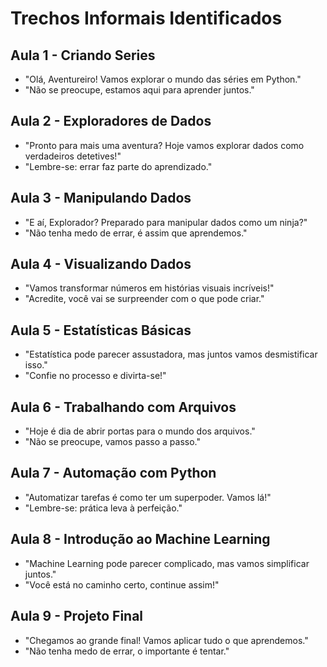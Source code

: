 # Trechos Informais Identificados

## Aula 1 - Criando Series
- "Olá, Aventureiro! Vamos explorar o mundo das séries em Python."
- "Não se preocupe, estamos aqui para aprender juntos."

## Aula 2 - Exploradores de Dados
- "Pronto para mais uma aventura? Hoje vamos explorar dados como verdadeiros detetives!"
- "Lembre-se: errar faz parte do aprendizado."

## Aula 3 - Manipulando Dados
- "E aí, Explorador? Preparado para manipular dados como um ninja?"
- "Não tenha medo de errar, é assim que aprendemos."

## Aula 4 - Visualizando Dados
- "Vamos transformar números em histórias visuais incríveis!"
- "Acredite, você vai se surpreender com o que pode criar."

## Aula 5 - Estatísticas Básicas
- "Estatística pode parecer assustadora, mas juntos vamos desmistificar isso."
- "Confie no processo e divirta-se!"

## Aula 6 - Trabalhando com Arquivos
- "Hoje é dia de abrir portas para o mundo dos arquivos."
- "Não se preocupe, vamos passo a passo."

## Aula 7 - Automação com Python
- "Automatizar tarefas é como ter um superpoder. Vamos lá!"
- "Lembre-se: prática leva à perfeição."

## Aula 8 - Introdução ao Machine Learning
- "Machine Learning pode parecer complicado, mas vamos simplificar juntos."
- "Você está no caminho certo, continue assim!"

## Aula 9 - Projeto Final
- "Chegamos ao grande final! Vamos aplicar tudo o que aprendemos."
- "Não tenha medo de errar, o importante é tentar."
